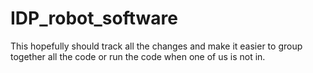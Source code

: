 # IDP_robot_software

This hopefully should track all the changes and make it easier to group together all the code or run the code when one of us is not in.
